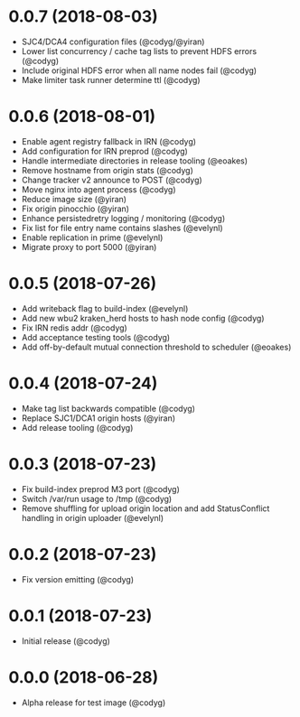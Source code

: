 0.0.7 (2018-08-03)
====
- SJC4/DCA4 configuration files (@codyg/@yiran)
- Lower list concurrency / cache tag lists to prevent HDFS errors (@codyg)
- Include original HDFS error when all name nodes fail (@codyg)
- Make limiter task runner determine ttl (@codyg)

0.0.6 (2018-08-01)
====
- Enable agent registry fallback in IRN (@codyg)
- Add configuration for IRN preprod (@codyg)
- Handle intermediate directories in release tooling (@eoakes)
- Remove hostname from origin stats (@codyg)
- Change tracker v2 announce to POST (@codyg)
- Move nginx into agent process (@codyg)
- Reduce image size (@yiran)
- Fix origin pinocchio (@yiran)
- Enhance persistedretry logging / monitoring (@codyg)
- Fix list for file entry name contains slashes (@evelynl)
- Enable replication in prime (@evelynl)
- Migrate proxy to port 5000 (@yiran)

0.0.5 (2018-07-26)
====
- Add writeback flag to build-index (@evelynl)
- Add new wbu2 kraken_herd hosts to hash node config (@codyg)
- Fix IRN redis addr (@codyg)
- Add acceptance testing tools (@codyg)
- Add off-by-default mutual connection threshold to scheduler (@eoakes)

0.0.4 (2018-07-24)
====
- Make tag list backwards compatible (@codyg)
- Replace SJC1/DCA1 origin hosts (@yiran)
- Add release tooling (@codyg)

0.0.3 (2018-07-23)
====
- Fix build-index preprod M3 port (@codyg)
- Switch /var/run usage to /tmp (@codyg)
- Remove shuffling for upload origin location and add StatusConflict handling in origin uploader (@evelynl)

0.0.2 (2018-07-23)
====
- Fix version emitting (@codyg)

0.0.1 (2018-07-23)
====
- Initial release (@codyg)

0.0.0 (2018-06-28)
====
- Alpha release for test image (@codyg)
